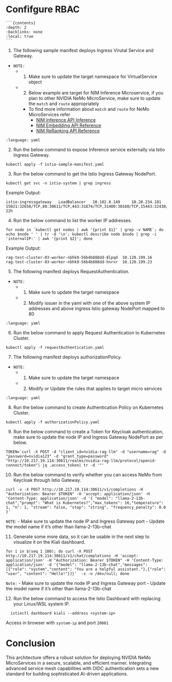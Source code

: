 <!--
  SPDX-FileCopyrightText: Copyright (c) 2023 NVIDIA CORPORATION & AFFILIATES. All rights reserved.
  SPDX-License-Identifier: Apache-2.0
-->

# Confifgure RBAC

````{only} not publish_bsp
```{contents}
:depth: 2
:backlinks: none
:local: true
```
````

1. The following sample manifest deploys Ingress Virutal Service and Gateway.
  - `NOTE:`
    - 1. Make sure to update the target namespace for VirtualService object
    - 2. Below example are target for NIM Inference Microservice, if you plan to other NVIDIA NeMo MicroService, make sure to update the `match` and `route` appropriately
        - To find more information about `match` and `route` for NeMo MicroServices refer 
          - [NIM Inference API Inference](https://docs.nvidia.com/nim/large-language-models/latest/api-reference.html)
          - [NIM Embedding API Reference](https://docs.nvidia.com/nim/nemo-retriever/text-embedding/latest/reference.html)
          - [NIM ReRanking API Reference](https://docs.nvidia.com/nim/nemo-retriever/text-reranking/latest/reference.html)

  ```{literalinclude} ./manifests/istio-sample-manifest.yaml
  :language: yaml
  ```

2. Run the below command to expose Inference service externally via Istio Ingress Gateway.

  ```console
  kubectl apply -f istio-sample-manifest.yaml
  ````

3. Run the below command to get the Istio Ingress Gateway NodePort.

  ```console        
  kubectl get svc -n istio-system | grep ingress
  ```
  
  Example Output:

  ```console
  istio-ingressgateway   LoadBalancer   10.102.8.149     10.28.234.101   15021:32658/TCP,80:30611/TCP,443:31874/TCP,31400:30160/TCP,15443:32430/TCP   22h
  ```
  
4. Run the below command to list the worker IP addresses.

  ```console       
  for node in `kubectl get nodes | awk '{print $1}' | grep -v NAME`; do echo $node ' ' | tr -d '\n'; kubectl describe node $node | grep -i 'internalIP:' | awk '{print $2}'; done
  ```
  
  Example Output:

  ```console
  rag-test-cluster-03-worker-nbhk9-56b4b888dd-8lpqd  10.120.199.16
  rag-test-cluster-03-worker-nbhk9-56b4b888dd-hnrxr  10.120.199.23
  ```

5. The following manifest deploys RequestAuthentication.
  - `NOTE:`
    - 1. Make sure to update the target namespace
    - 2. Modify issuer in the yaml with one of the above system IP addresses and above ingress Istio gateway NodePort mapped to 80

  ```{literalinclude} ./manifests/requestAuthentication.yaml
  :language: yaml
  ```

6. Run the below command to apply Request Authentication to Kubernetes Cluster.

  ```console
  kubectl apply -f requestAuthentication.yaml
  ```

7. The following manifest deploys authorizationPolicy.
  - `NOTE:`
    - 1. Make sure to update the target namespace
    - 2. Modify or Update the rules that applies to target micro services

  ```{literalinclude} ./manifests/requestAuthentication.yaml
  :language: yaml
  ```

8. Run the below command to create Authentication Policy on Kubernetes Cluster.

  ```console
  kubectl apply -f authorizationPolicy.yaml
  ```

9. Run the below command to create a Token for Keycloak authentication, make sure to update the node IP and Ingress Gateway NodePort as per below.

  ```console        
  TOKEN=`curl -X POST -d "client_id=nvidia-rag-llm" -d "username=rag" -d "password=nvidia123" -d "grant_type=password" "http://10.217.19.114:30611/realms/nvidia-rag-llm/protocol/openid-connect/token"| jq .access_token| tr -d '"' `
  ```

10. Run the below command to verify whether you can access NeMo from Keycloak through Istio Gateway. 

  ```console
  curl -v -X POST http://10.217.19.114:30611/v1/completions -H "Authorization: Bearer $TOKEN" -H 'accept: application/json' -H 'Content-Type: application/json' -d '{ "model": "llama-2-13b-chat","prompt": "What is Kubernetes?","max_tokens": 16,"temperature": 1, "n": 1, "stream": false, "stop": "string", "frequency_penalty": 0.0 }'
  ```

  `NOTE`:
    - Make sure to update the node IP and Ingress Gateway port 
    - Update the model name if it’s other than llama-2-13b-chat
        
11. Generate some more data, so it can be usable in the next step to visualize it on the Kiali dashboard. 

  ```console
  for i in $(seq 1 100); do curl -X POST http://10.217.19.114:30611/v1/chat/completions -H 'accept: application/json' -H "Authorization: Bearer $TOKEN" -H 'Content-Type: application/json' -d '{"model": "llama-2-13b-chat","messages": [{"role": "system","content": "You are a helpful assistant."},{"role": "user", "content": "Hello!"}]}'  -s -o /dev/null; done
  ```

  `Note:`
    - Make sure to update the node IP and Ingress Gateway port 
    - Update the model name if it’s other than llama-2-13b-chat

12. Run the below command to access the Istio Dashboard with replacing your Linux/WSL system IP.

  ```console    
    istioctl dashboard kiali --address <system-ip>
  ```

Access in browser with ``system-ip`` and port ``20001``

# Conclusion

This architecture offers a robust solution for deploying NVIDIA NeMo MicroServices in a secure, scalable, and efficient manner. Integrating advanced service mesh capabilities with OIDC authentication sets a new standard for building sophisticated AI-driven applications.